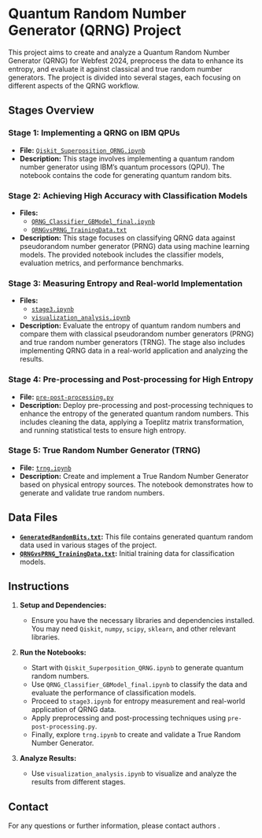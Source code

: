# Quantum Random Number Generator (QRNG) Project

This project aims to create and analyze a Quantum Random Number Generator (QRNG) for Webfest 2024, preprocess the data to enhance its entropy, and evaluate it against classical and true random number generators. The project is divided into several stages, each focusing on different aspects of the QRNG workflow.

## Stages Overview

### **Stage 1: Implementing a QRNG on IBM QPUs**
- **File:** [`Qiskit_Superposition_QRNG.ipynb`](Qiskit_Superposition_QRNG.ipynb)
- **Description:** This stage involves implementing a quantum random number generator using IBM’s quantum processors (QPU). The notebook contains the code for generating quantum random bits.

### **Stage 2: Achieving High Accuracy with Classification Models**
- **Files:** 
  - [`QRNG_Classifier_GBModel_final.ipynb`](QRNG_Classifier_GBModel_final.ipynb)
  - [`QRNGvsPRNG_TrainingData.txt`](QRNGvsPRNG_TrainingData.txt)
- **Description:** This stage focuses on classifying QRNG data against pseudorandom number generator (PRNG) data using machine learning models. The provided notebook includes the classifier models, evaluation metrics, and performance benchmarks.

### **Stage 3: Measuring Entropy and Real-world Implementation**
- **Files:**
  - [`stage3.ipynb`](stage3.ipynb)
  - [`visualization_analysis.ipynb`](visualization_analysis.ipynb)
- **Description:** Evaluate the entropy of quantum random numbers and compare them with classical pseudorandom number generators (PRNG) and true random number generators (TRNG). The stage also includes implementing QRNG data in a real-world application and analyzing the results.

### **Stage 4: Pre-processing and Post-processing for High Entropy**
- **File:** [`pre-post-processing.py`](pre-post-processing.py)
- **Description:** Deploy pre-processing and post-processing techniques to enhance the entropy of the generated quantum random numbers. This includes cleaning the data, applying a Toeplitz matrix transformation, and running statistical tests to ensure high entropy.

### **Stage 5: True Random Number Generator (TRNG)**
- **File:** [`trng.ipynb`](trng.ipynb)
- **Description:** Create and implement a True Random Number Generator based on physical entropy sources. The notebook demonstrates how to generate and validate true random numbers.

## Data Files
- **[`GeneratedRandomBits.txt`](GeneratedRandomBits.txt):** This file contains generated quantum random data used in various stages of the project.
- **[`QRNGvsPRNG_TrainingData.txt`](QRNGvsPRNG_TrainingData.txt):** Initial training data for classification models.

## Instructions

1. **Setup and Dependencies:**
   - Ensure you have the necessary libraries and dependencies installed. You may need `Qiskit`, `numpy`, `scipy`, `sklearn`, and other relevant libraries.

2. **Run the Notebooks:**
   - Start with `Qiskit_Superposition_QRNG.ipynb` to generate quantum random numbers.
   - Use `QRNG_Classifier_GBModel_final.ipynb` to classify the data and evaluate the performance of classification models.
   - Proceed to `stage3.ipynb` for entropy measurement and real-world application of QRNG data.
   - Apply preprocessing and post-processing techniques using `pre-post-processing.py`.
   - Finally, explore `trng.ipynb` to create and validate a True Random Number Generator.

3. **Analyze Results:**
   - Use `visualization_analysis.ipynb` to visualize and analyze the results from different stages.

## Contact
For any questions or further information, please contact authors .

